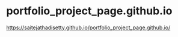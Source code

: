 # portfolio_project_page.github.io

https://saitejathadisetty.github.io/portfolio_project_page.github.io/
